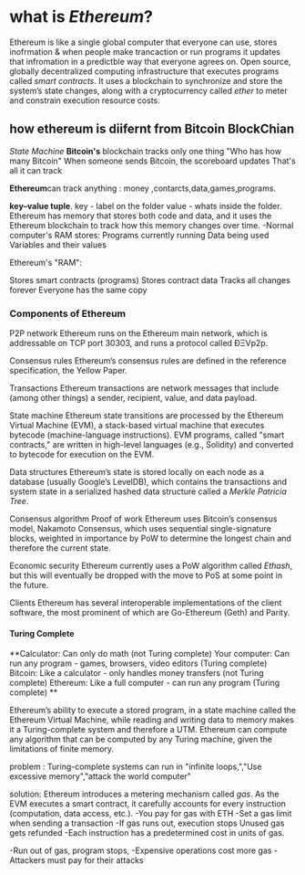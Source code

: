 # what is *Ethereum*?

Ethereum is like a single global computer that everyone can use,
stores inofrmation & when people make trancaction or run programs it updates that infromation in a predictble way that everyone agrees on.
Open source, globally decentralized computing infrastructure that executes programs called *smart contracts*. 
It uses a blockchain to synchronize and store the system’s state changes, along with a cryptocurrency called *ether* to meter and constrain execution resource costs.

## how ethereum is diifernt from Bitcoin BlockChian
 
 *State Machine*
**Bitcoin's** blockchain tracks only one thing "Who has how many Bitcoin"
 When someone sends Bitcoin, the scoreboard updates
 That's all it can track

**Ethereum**can track anything : money ,contarcts,data,games,programs.

**key–value tuple**. key - label on the folder
value - whats inside the folder.
  Ethereum has memory that stores both code and data, and it uses the Ethereum blockchain to track how this memory changes over time. 
-Normal computer's RAM stores:
Programs currently running
Data being used
Variables and their values

Ethereum's "RAM":

Stores smart contracts (programs)
Stores contract data
Tracks all changes forever
Everyone has the same copy

### Components of Ethereum

P2P network
Ethereum runs on the Ethereum main network, which is addressable on TCP port 30303, and runs a protocol called ÐΞVp2p.

Consensus rules
Ethereum’s consensus rules are defined in the reference specification, the Yellow Paper.

Transactions
Ethereum transactions are network messages that include (among other things) a sender, recipient, value, and data payload.

State machine
Ethereum state transitions are processed by the Ethereum Virtual Machine (EVM), a stack-based virtual machine that executes bytecode (machine-language instructions). EVM programs, called "smart contracts," are written in high-level languages (e.g., Solidity) and converted to bytecode for execution on the EVM.

Data structures
Ethereum’s state is stored locally on each node as a database (usually Google’s LevelDB), which contains the transactions and system state in a serialized hashed data structure called a *Merkle Patricia Tree*.

Consensus algorithm
Proof of work 
Ethereum uses Bitcoin’s consensus model, Nakamoto Consensus, which uses sequential single-signature blocks, weighted in importance by PoW to determine the longest chain and therefore the current state. 

Economic security
Ethereum currently uses a PoW algorithm called *Ethash*, but this will eventually be dropped with the move to PoS at some point in the future.

Clients
Ethereum has several interoperable implementations of the client software, the most prominent of which are Go-Ethereum (Geth) and Parity.

#### Turing Complete

**Calculator: Can only do math (not Turing complete)
Your computer: Can run any program - games, browsers, video editors (Turing complete)
Bitcoin: Like a calculator - only handles money transfers (not Turing complete)
Ethereum: Like a full computer - can run any program (Turing complete)
**

Ethereum’s ability to execute a stored program, in a state machine called the Ethereum Virtual Machine, while reading and writing data to memory makes it a Turing-complete system and therefore a UTM. Ethereum can compute any algorithm that can be computed by any Turing machine, given the limitations of finite memory.

problem : Turing-complete systems can run in "infinite loops,","Use excessive memory","attack the world computer"


solution: Ethereum introduces a metering mechanism called *gas*. As the EVM executes a smart contract, it carefully accounts for every instruction (computation, data access, etc.). 
-You pay for gas with ETH
-Set a gas limit when sending a transaction
-If gas runs out, execution stops
Unused gas gets refunded
-Each instruction has a predetermined cost in units of gas. 

-Run out of gas, program stops,
-Expensive operations cost more gas
-Attackers must pay for their attacks